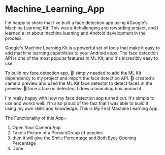 # Machine_Learning_App
I'm happy to share that I've built a face detection app using #Google's Machine Learning Kit.
This was a #challenging and rewarding project, and I learned a lot about machine learning and Android development in the process.

Google's Machine Learning Kit is a powerful set of tools that make it easy to add machine learning capabilities to your Android apps. 
The face detection API is one of the most popular features in ML Kit, and it's incredibly easy to use.

To build my face detection app,
🚀I simply needed to add the ML Kit dependency to my project and import the face detection API.
🚀I created a camera preview and used the ML Kit face detector to detect faces in the preview.
🚀Once a face is detected, I drew a bounding box around it.

I'm really happy with how my face detection app turned out. It's simple to use and works well. 
I'm also proud of the fact that I was able to build it using my own skills and knowledge.
This is My First Machine Learning App.

The Functionality of this App:-

1. Open Your Camera App
2. Take a Picture of a Person/Group of peoples
3. then it will give the Smile Percentage and Both Eyes Opening Percentage
4. Done
